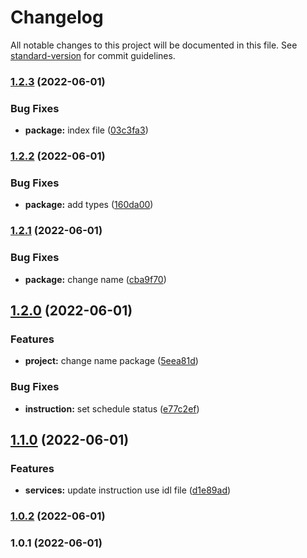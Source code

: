 # Changelog

All notable changes to this project will be documented in this file. See [standard-version](https://github.com/conventional-changelog/standard-version) for commit guidelines.

### [1.2.3](https://github.com/coin98/coin98-vault/compare/v1.2.2...v1.2.3) (2022-06-01)


### Bug Fixes

* **package:** index file ([03c3fa3](https://github.com/coin98/coin98-vault/commit/03c3fa3393ea881ba8c3b0d1f3833bedafa2fc14))

### [1.2.2](https://github.com/coin98/coin98-vault/compare/v1.2.1...v1.2.2) (2022-06-01)


### Bug Fixes

* **package:** add types ([160da00](https://github.com/coin98/coin98-vault/commit/160da008a636c2c93fa70c6dd005a280feb84351))

### [1.2.1](https://github.com/coin98/coin98-vault/compare/v1.2.0...v1.2.1) (2022-06-01)


### Bug Fixes

* **package:** change name ([cba9f70](https://github.com/coin98/coin98-vault/commit/cba9f70b358cfdfbf8e596b728063f1ee255919b))

## [1.2.0](https://github.com/coin98/coin98-vault/compare/v1.1.0...v1.2.0) (2022-06-01)


### Features

* **project:** change name package ([5eea81d](https://github.com/coin98/coin98-vault/commit/5eea81d43f93750014ade75b3cfd14b0d6c41420))


### Bug Fixes

* **instruction:** set schedule status ([e77c2ef](https://github.com/coin98/coin98-vault/commit/e77c2ef71b70754c5b9a0a8cafa7dbb3c5576e6e))

## [1.1.0](https://github.com/coin98/coin98-vault/compare/v1.0.2...v1.1.0) (2022-06-01)


### Features

* **services:** update instruction use idl file ([d1e89ad](https://github.com/coin98/coin98-vault/commit/d1e89ad4e5e01ede82ad2d94f4224ee42a093488))

### [1.0.2](https://github.com/coin98/coin98-vault/compare/v1.0.1...v1.0.2) (2022-06-01)

### 1.0.1 (2022-06-01)
